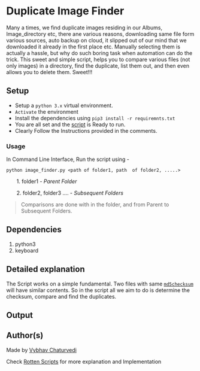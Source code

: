 # Duplicate Image Finder

Many a times, we find duplicate images residing in our Albums, Image_directory etc, there ane various reasons, 
downloading same file form various sources, auto  backup on cloud, it slipped out of our mind that we downloaded it already in the first place etc. Manually selecting them is actually a hassle, but why do such boring task when automation can do the trick. This sweet and simple script, helps you to compare various files (not only images) in a directory, find the duplicate, list them out, and then even allows you to delete them. Sweet!!!

## Setup

- Setup a `python 3.x` virtual environment.
- `Activate` the environment
- Install the dependencies using ```pip3 install -r requiremnts.txt```
- You are all set and the [script](image_finder.py) is Ready to run.
- Clearly Follow the Instructions provided in the comments.

### Usage
In Command Line Interface, Run the script using -

`python image_finder.py <path of folder1, path  of folder2, .....>`

&nbsp;&nbsp;&nbsp;&nbsp;&nbsp;&nbsp; 1. folder1 - *Parent Folder*

&nbsp;&nbsp;&nbsp;&nbsp;&nbsp;&nbsp; 2. folder2, folder3 .... - *Subsequent Folders*
        
>Comparisons are done with in the folder, and from Parent to Subsequent Folders.

## Dependencies
 1. python3
 2. keyboard

## Detailed explanation

The Script works on a simple fundamental. Two files with same [`md5checksum`](https://en.wikipedia.org/wiki/MD5) will have similar contents. So in the script all we aim to do is determine the checksum, compare and find the duplicates.


## Output

## Author(s)

Made by [Vybhav Chaturvedi](https://www.linkedin.com/in/vybhav-chaturvedi-0ba82614a/)

Check [Rotten Scripts](https://github.com/HarshCasper/Rotten-Scripts) for more explanation and Implementation